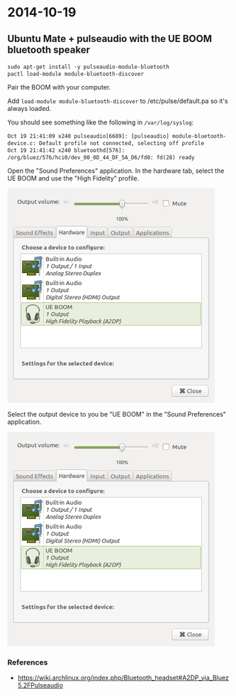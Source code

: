 # 2014-10-19

## Ubuntu Mate + pulseaudio with the UE BOOM bluetooth speaker

```
sudo apt-get install -y pulseaudio-module-bluetooth
pactl load-module module-bluetooth-discover
```

Pair the BOOM with your computer.

Add `load-module module-bluetooth-discover` to /etc/pulse/default.pa so it's always loaded.

You should see something like the following in `/var/log/syslog`:

```
Oct 19 21:41:09 x240 pulseaudio[6689]: [pulseaudio] module-bluetooth-device.c: Default profile not connected, selecting off profile
Oct 19 21:41:42 x240 bluetoothd[576]: /org/bluez/576/hci0/dev_00_0D_44_DF_5A_D6/fd0: fd(28) ready
```

Open the "Sound Preferences" application. In the hardware tab, select the UE BOOM and use the "High Fidelity" profile.

![](/images/soud-prefs-harware-ueboom.png)

Select the output device to you be "UE BOOM" in the "Sound Preferences" application.

![](/images/soud-prefs-harware-ueboom.png)

### References

* https://wiki.archlinux.org/index.php/Bluetooth_headset#A2DP_via_Bluez5.2FPulseaudio
